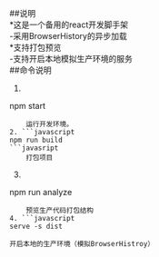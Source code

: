 ##说明  
*这是一个备用的react开发脚手架  
-采用BrowserHistory的异步加载  
*支持打包预览  
-支持开启本地模拟生产环境的服务  
##命令说明
1. ```javascript
npm start
```  
    运行开发环境。  
2. ```javascript
npm run build
```javasript
    打包项目
```  
3. ```javascript
npm run analyze
```  
    预览生产代码打包结构  
4. ```javascript
serve -s dist
```
    开启本地的生产环境（模拟BrowserHistroy）
    